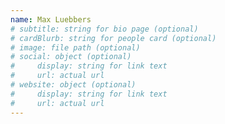 ```yaml
---
name: Max Luebbers
# subtitle: string for bio page (optional)
# cardBlurb: string for people card (optional)
# image: file path (optional)
# social: object (optional)
#     display: string for link text
#     url: actual url
# website: object (optional)
#     display: string for link text
#     url: actual url
---
```


